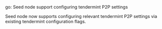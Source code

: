 go: Seed node support configuring tendermint P2P settings

Seed node now supports configuring relevant tendermint P2P settings via
existing tendermint configuration flags.
